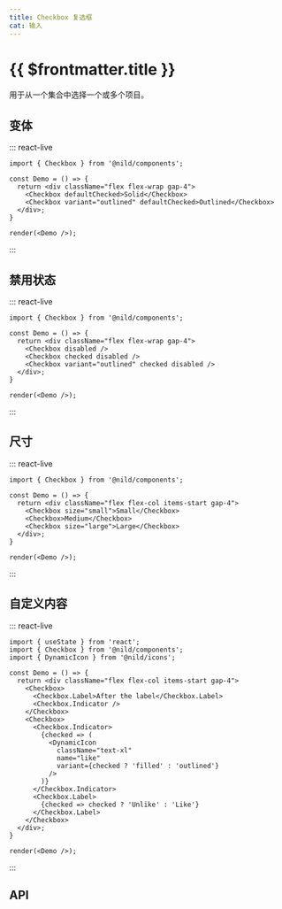 ```yaml
---
title: Checkbox 复选框
cat: 输入
---
```


# {{ $frontmatter.title }}

用于从一个集合中选择一个或多个项目。

## 变体

::: react-live
```tsx
import { Checkbox } from '@nild/components';

const Demo = () => {
  return <div className="flex flex-wrap gap-4">
    <Checkbox defaultChecked>Solid</Checkbox>
    <Checkbox variant="outlined" defaultChecked>Outlined</Checkbox>
  </div>;
}

render(<Demo />);
```
:::

## 禁用状态

::: react-live
```tsx
import { Checkbox } from '@nild/components';

const Demo = () => {
  return <div className="flex flex-wrap gap-4">
    <Checkbox disabled />
    <Checkbox checked disabled />
    <Checkbox variant="outlined" checked disabled />
  </div>;
}

render(<Demo />);
```
:::

## 尺寸

::: react-live
```tsx
import { Checkbox } from '@nild/components';

const Demo = () => {
  return <div className="flex flex-col items-start gap-4">
    <Checkbox size="small">Small</Checkbox>
    <Checkbox>Medium</Checkbox>
    <Checkbox size="large">Large</Checkbox>
  </div>;
}

render(<Demo />);
```
:::

## 自定义内容

::: react-live
```tsx
import { useState } from 'react';
import { Checkbox } from '@nild/components';
import { DynamicIcon } from '@nild/icons';

const Demo = () => {
  return <div className="flex flex-col items-start gap-4">
    <Checkbox>
      <Checkbox.Label>After the label</Checkbox.Label>
      <Checkbox.Indicator />
    </Checkbox>
    <Checkbox>
      <Checkbox.Indicator>
        {checked => (
          <DynamicIcon
            className="text-xl"
            name="like"
            variant={checked ? 'filled' : 'outlined'}
          />
        )}
      </Checkbox.Indicator>
      <Checkbox.Label>
        {checked => checked ? 'Unlike' : 'Like'}
      </Checkbox.Label>
    </Checkbox>
  </div>;
}

render(<Demo />);
```
:::

## API

<!--@include: ../../../../packages/components/src/checkbox/API.zh-CN.md-->
